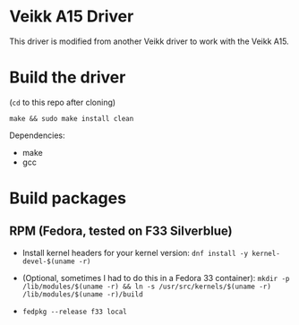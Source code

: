 # Veikk A15 Driver

This driver is modified from another Veikk driver to work with the Veikk A15.

# Build the driver

(`cd` to this repo after cloning)

```
make && sudo make install clean
```

Dependencies:

- make
- gcc

# Build packages

## RPM (Fedora, tested on F33 Silverblue)

- Install kernel headers for your kernel version: `dnf install -y kernel-devel-$(uname -r)`

- (Optional, sometimes I had to do this in a Fedora 33 container): `mkdir -p /lib/modules/$(uname -r) && ln -s /usr/src/kernels/$(uname -r) /lib/modules/$(uname -r)/build`

- `fedpkg --release f33 local`